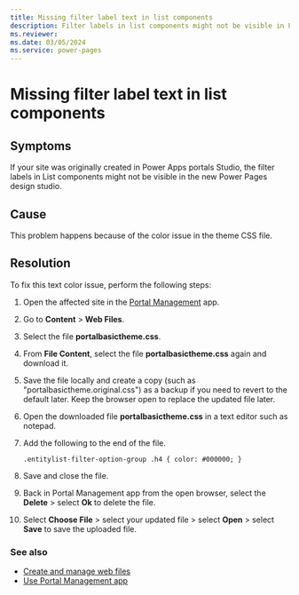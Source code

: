 ```yaml
---
title: Missing filter label text in list components
description: Filter labels in list components might not be visible in Power Pages design studio due to a text color issue.
ms.reviewer: 
ms.date: 03/05/2024
ms.service: power-pages
---
```


# Missing filter label text in list components

## Symptoms

If your site was originally created in Power Apps portals Studio, the filter labels in List components might not be visible in the new Power Pages design studio.

## Cause

This problem happens because of the color issue in the theme CSS file.

## Resolution

To fix this text color issue, perform the following steps:

1. Open the affected site in the [Portal Management](/power-pages/configure/portal-management-app) app.
1. Go to **Content** > **Web Files**.
1. Select the file **portalbasictheme.css**.
1. From **File Content**, select the file **portalbasictheme.css** again and download it.
1. Save the file locally and create a copy (such as "portalbasictheme.original.css") as a backup if you need to revert to the default later. Keep the browser open to replace the updated file later.
1. Open the downloaded file **portalbasictheme.css** in a text editor such as notepad.
1. Add the following to the end of the file.

    `
    .entitylist-filter-option-group .h4 {
      color: #000000;
    }
    `

1. Save and close the file.
1. Back in Portal Management app from the open browser, select the **Delete** > select **Ok** to delete the file.
1. Select **Choose File** > select your updated file > select **Open** > select **Save** to save the uploaded file.

### See also

- [Create and manage web files](/power-pages/configure/web-files)
- [Use Portal Management app](/power-pages/configure/portal-management-app)
